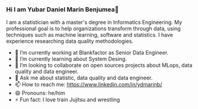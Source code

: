 ### Hi I am Yubar Daniel Marín Benjumea👋

I am a statistician with a master's degree in Informatics Engineering. My professional goal is to help organizations transform through data, using techniques such as  machine learning, software and statistics. I have experience researching data quality methodologies.

- 🔭 I’m currently working at Blankfactor as Senior Data Engineer.
- 🌱 I’m currently learning about System Desing.
- 👯 I’m looking to collaborate on open sources projects about MLops, data quality and data engineer.
- 💬 Ask me about statistic, data quality and data engineer.
- 📫 How to reach me: https://www.linkedin.com/in/ydmarinb/
- 😄 Pronouns: he/him
- ⚡ Fun fact: I love train Jujitsu and wrestling 



<!--
**ydmarinb/ydmarinb** is a ✨ _special_ ✨ repository because its `README.md` (this file) appears on your GitHub profile.

Here are some ideas to get you started:

- 🔭 I’m currently working on in proteccion
- 🌱 I’m currently learning ...
- 👯 I’m looking to collaborate on ...
- 🤔 I’m looking for help with ...
- 💬 Ask me about ...
- 📫 How to reach me: ...
- 😄 Pronouns: ...
- ⚡ Fun fact: ...
-->
